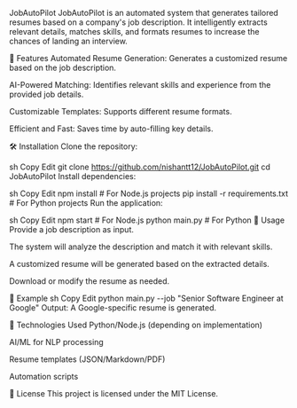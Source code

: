 JobAutoPilot
JobAutoPilot is an automated system that generates tailored resumes based on a company's job description. It intelligently extracts relevant details, matches skills, and formats resumes to increase the chances of landing an interview.

🚀 Features
Automated Resume Generation: Generates a customized resume based on the job description.

AI-Powered Matching: Identifies relevant skills and experience from the provided job details.

Customizable Templates: Supports different resume formats.

Efficient and Fast: Saves time by auto-filling key details.

🛠️ Installation
Clone the repository:

sh
Copy
Edit
git clone https://github.com/nishantt12/JobAutoPilot.git
cd JobAutoPilot
Install dependencies:

sh
Copy
Edit
npm install  # For Node.js projects
pip install -r requirements.txt  # For Python projects
Run the application:

sh
Copy
Edit
npm start  # For Node.js
python main.py  # For Python
📝 Usage
Provide a job description as input.

The system will analyze the description and match it with relevant skills.

A customized resume will be generated based on the extracted details.

Download or modify the resume as needed.

📌 Example
sh
Copy
Edit
python main.py --job "Senior Software Engineer at Google"
Output: A Google-specific resume is generated.

🤖 Technologies Used
Python/Node.js (depending on implementation)

AI/ML for NLP processing

Resume templates (JSON/Markdown/PDF)

Automation scripts

📜 License
This project is licensed under the MIT License.
